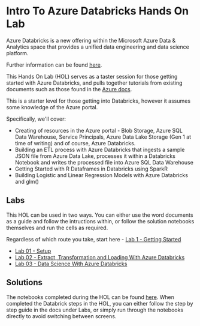 # Intro To Azure Databricks Hands On Lab

Azure Databricks is a new offering within the Microsoft Azure Data & Analytics space that provides a unified data engineering and data science platform.

Further information can be found [here](https://azure.microsoft.com/en-gb/resources/videos/azure-databricks-overview/).

This Hands On Lab (HOL) serves as a taster session for those getting started with Azure Databricks, and pulls together tutorials from existing documents such as those found in the [Azure docs](https://docs.microsoft.com/en-us/azure/azure-databricks/databricks-extract-load-sql-data-warehouse).

This is a starter level for those getting into Databricks, however it assumes some knowledge of the Azure portal.

Specifically, we'll cover:

- Creating of resources in the Azure portal - Blob Storage, Azure SQL Data Warehouse, Service Principals, Azure Data Lake Storage (Gen 1 at time of writing) and of course, Azure Databricks.
- Building an ETL process with Azure Databricks that ingests a sample JSON file from Azure Data Lake, processes it within a Databricks Notebook and writes the processed file into Azure SQL Data Warehouse
- Getting Started with R Dataframes in Databricks using SparkR
- Building Logistic and Linear Regression Models with Azure Databricks and glm()

## Labs

This HOL can be used in two ways. You can either use the word documents as a guide and follow the intructions within, or follow the solution notebooks themselves and run the cells as required.

Regardless of which route you take, start here - [Lab 1 - Getting Started](https://github.com/midomsft/DatabricksHOL/blob/master/Labs/LAB01%20-%20Setting%20up%20Resources.docx)

- [Lab 01 - Setup](/Labs)
- [Lab 02 - Extract, Transformation and Loading With Azure Databricks](/labs/LAB02%20-%20Extract%2C%20transform%2C%20and%20load%20data%20using%20Azure%20Databricks.docx)
- [Lab 03 - Data Science With Azure Databricks](/Labs/LAB03%20-%20Data%20Science%20using%20Azure%20Databricks.docx)

## Solutions

The notebooks completed during the HOL can be found [here](https://github.com/midomsft/DatabricksHOL/tree/master/Solution%20Notebooks). When completed the Databrick steps in the HOL, you can either follow the step by step guide in the docs under Labs, or simply run through the notebooks directly to avoid switching between screens.






